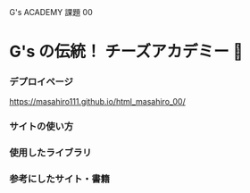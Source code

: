 G's ACADEMY 課題 00

# G's の伝統！ チーズアカデミー 🎉

### デプロイページ

https://masahiro111.github.io/html_masahiro_00/

### サイトの使い方

### 使用したライブラリ

### 参考にしたサイト・書籍
